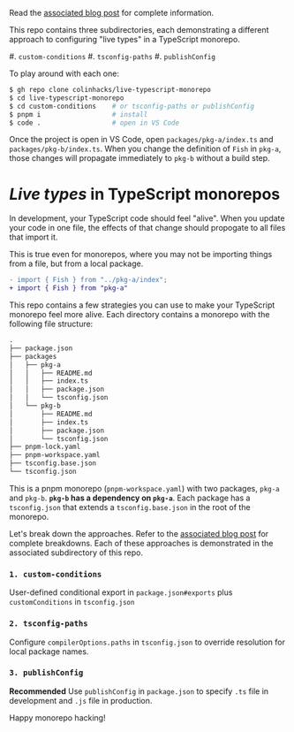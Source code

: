 Read the [associated blog post](https://colinhacks.com/essays/live-types-typescript-monorepo) for complete information.

This repo contains three subdirectories, each demonstrating a different approach to configuring "live types" in a TypeScript monorepo.

#. `custom-conditions`
#. `tsconfig-paths`
#. `publishConfig`

To play around with each one:

```sh
$ gh repo clone colinhacks/live-typescript-monorepo
$ cd live-typescript-monorepo
$ cd custom-conditions    # or tsconfig-paths or publishConfig
$ pnpm i                  # install
$ code .                  # open in VS Code
```

Once the project is open in VS Code, open `packages/pkg-a/index.ts` and `packages/pkg-b/index.ts`. When you change the definition of `Fish` in `pkg-a`, those changes will propagate immediately to `pkg-b` without a build step.

# _Live types_ in TypeScript monorepos

In development, your TypeScript code should feel "alive". When you update your code in one file, the effects of that change should propogate to all files that import it.

This is true even for monorepos, where you may not be importing things from a file, but from a local package.

```diff
- import { Fish } from "../pkg-a/index";
+ import { Fish } from "pkg-a"
```

This repo contains a few strategies you can use to make your TypeScript monorepo feel more alive. Each directory contains a monorepo with the following file structure:

```txt
.
├── package.json
├── packages
│   ├── pkg-a
│   │   ├── README.md
│   │   ├── index.ts
│   │   ├── package.json
│   │   └── tsconfig.json
│   └── pkg-b
│       ├── README.md
│       ├── index.ts
│       ├── package.json
│       └── tsconfig.json
├── pnpm-lock.yaml
├── pnpm-workspace.yaml
├── tsconfig.base.json
└── tsconfig.json
```

This is a pnpm monorepo (`pnpm-workspace.yaml`) with two packages, `pkg-a` and `pkg-b`. **`pkg-b` has a dependency on `pkg-a`**. Each package has a `tsconfig.json` that extends a `tsconfig.base.json` in the root of the monorepo.

Let's break down the approaches. Refer to the [associated blog post](https://colinhacks.com/essays/live-types-typescript-monorepo) for complete breakdowns. Each of these approaches is demonstrated in the associated subdirectory of this repo.

### `1. custom-conditions`

User-defined conditional export in `package.json#exports` plus `customConditions` in `tsconfig.json`

### `2. tsconfig-paths`

Configure `compilerOptions.paths` in `tsconfig.json` to override resolution for local package names.

### `3. publishConfig`

**Recommended** Use `publishConfig` in `package.json` to specify `.ts` file in development and `.js` file in production.

Happy monorepo hacking!
